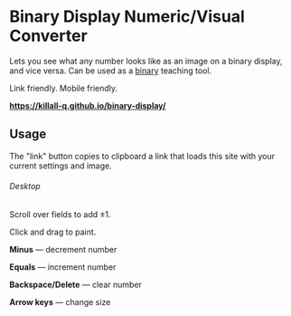 # Binary Display Numeric/Visual Converter

Lets you see what any number looks like as an image on a binary display, and vice versa.
Can be used as a [binary](https://en.wikipedia.org/wiki/Binary_number) teaching tool.

Link friendly. Mobile friendly.

__https://killall-q.github.io/binary-display/__

## Usage

The "link" button copies to clipboard a link that loads this site with your current settings and image.

###### Desktop

Scroll over fields to add &plusmn;1.

Click and drag to paint.

__Minus__ &mdash; decrement number

__Equals__ &mdash; increment number

__Backspace/Delete__ &mdash; clear number

__Arrow keys__ &mdash; change size
